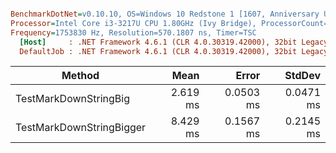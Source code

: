 ``` ini

BenchmarkDotNet=v0.10.10, OS=Windows 10 Redstone 1 [1607, Anniversary Update] (10.0.14393.1884)
Processor=Intel Core i3-3217U CPU 1.80GHz (Ivy Bridge), ProcessorCount=4
Frequency=1753830 Hz, Resolution=570.1807 ns, Timer=TSC
  [Host]     : .NET Framework 4.6.1 (CLR 4.0.30319.42000), 32bit LegacyJIT-v4.7.2117.0
  DefaultJob : .NET Framework 4.6.1 (CLR 4.0.30319.42000), 32bit LegacyJIT-v4.7.2117.0


```
|                   Method |     Mean |     Error |    StdDev |
|------------------------- |---------:|----------:|----------:|
|    TestMarkDownStringBig | 2.619 ms | 0.0503 ms | 0.0471 ms |
| TestMarkDownStringBigger | 8.429 ms | 0.1567 ms | 0.2145 ms |
